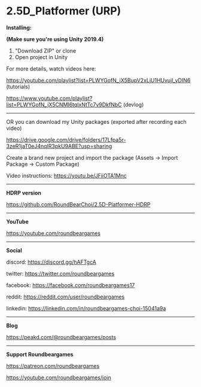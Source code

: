 # 2.5D_Platformer (URP)

**Installing:**

**(Make sure you're using Unity 2019.4)**

1. "Download ZIP" or clone
2. Open project in Unity

For more details, watch videos here:

https://youtube.com/playlist?list=PLWYGofN_jX5BupV2xLjU1HUvujl_yDIN6 (tutorials)

https://www.youtube.com/playlist?list=PLWYGofN_jX5CNMI6tqlxNtTc7v9DkfNbC (devlog)

----

OR you can download my Unity packages (exported after recording each video)

https://drive.google.com/drive/folders/17Lfpa5r-3zeR1jaT0eJ4nqIR3pkU9ABE?usp=sharing

Create a brand new project and import the package
(Assets -> Import Package -> Custom Package)

Video instructions:
https://youtu.be/JFiiOTA1Mnc

----

**HDRP version**

https://github.com/RoundBearChoi/2.5D-Platformer-HDRP

----

**YouTube**

https://youtube.com/roundbeargames

----

**Social**

discord: https://discord.gg/hAFTgcA

twitter: https://twitter.com/roundbeargames

facebook: https://facebook.com/roundbeargames17

reddit: https://reddit.com/user/roundbeargames

linkedin: https://linkedin.com/in/roundbeargames-choi-15041a9a

----

**Blog**

https://peakd.com/@roundbeargames/posts

----

**Support Roundbeargames**

https://patreon.com/roundbeargames

https://youtube.com/roundbeargames/join

